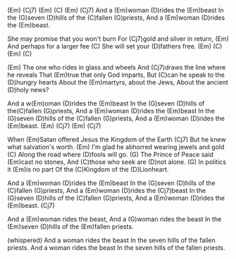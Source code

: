 (Em) (Cj7) (Em) (C) (Em) (Cj7)
And a (Em)woman (D)rides the (Em)beast
In the (G)seven (D)hills of the (C)fallen (G)priests,
And a (Em)woman (D)rides the (Em)beast.

She may promise that you won't burn
For (Cj7)gold and silver in return,
(Em) And perhaps for a larger fee
(C) She will set your (D)fathers free.
(Em) (C) (Em) (C)

(Em) The one who rides in glass and wheels
And (Cj7)draws the line where he reveals
That (Em)true that only God imparts,
But (C)can he speak to the (D)hungry hearts
About the (Em)martyrs, about the Jews,
About the ancient (D)holy news?

And a w(Em)oman (D)rides the (Em)beast
In the (G)seven (D)hills of the(C)fallen (G)priests,
And a (Em)woman (D)rides the (Em)beast
In the (G)seven (D)hills of the (C)fallen (G)priests,
And a (Em)woman (D)rides the (Em)beast.
(Em) (Cj7) (Em) (Cj7)

When (Em)Satan offered Jesus the Kingdom of the Earth
(Cj7) But he knew what salvation's worth.
(Em) I'm glad he abhorred wearing jewels and gold
(C) Along the road where (D)fools will go.
(G) The Prince of Peace said (Em)cast no stones,
And (C)those who seek are (D)not alone.
(G) In politics it (Em)is no part
Of the (C)Kingdom of the (D)Lionheart.

And a (Em)woman (D)rides the (Em)beast
In the (G)seven (D)hills of the (C)fallen (G)priests,
And a (Em)woman (D)rides the (Cj7)beast
In the (G)seven (D)hills of the (C)fallen (G)priests,
And a (Em)woman (D)rides the (Em)beast.    (Cj7)

And a (Em)woman rides the beast,
And a (G)woman rides the beast
In the (Em)seven (D)hills of the (Em)fallen priests.

(whispered)
And a woman rides the beast
In the seven hills of the fallen priests.
And a woman rides the beast
In the seven hills of the fallen priests.
